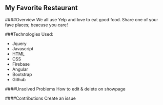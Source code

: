 ## My Favorite Restaurant

####Overview
We all use Yelp and love to eat good food.
Share one of your fave places; beacuse you care!

###Technologies Used:
* Jquery
* Javascript
* HTML
* CSS
* Firebase
* Angular
* Bootstrap
* Github

####Unsolved Problems
 How to edit & delete on showpage

####Contributions
 Create an issue


